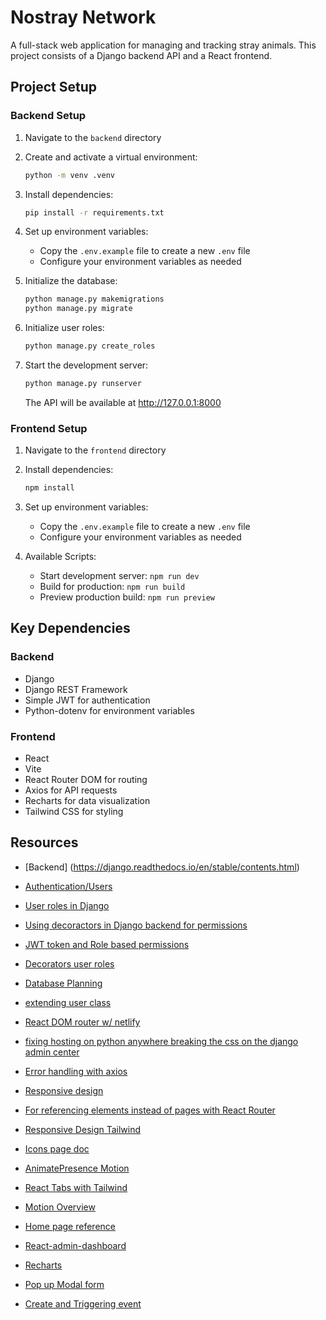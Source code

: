 # Nostray Network

A full-stack web application for managing and tracking stray animals. This project consists of a Django backend API and a React frontend.

## Project Setup

### Backend Setup

1. Navigate to the `backend` directory

2. Create and activate a virtual environment:

   ```bash
   python -m venv .venv
   ```

3. Install dependencies:

   ```bash
   pip install -r requirements.txt
   ```

4. Set up environment variables:

   - Copy the `.env.example` file to create a new `.env` file
   - Configure your environment variables as needed

5. Initialize the database:

   ```bash
   python manage.py makemigrations
   python manage.py migrate
   ```

6. Initialize user roles:

   ```bash
   python manage.py create_roles
   ```

7. Start the development server:
   ```bash
   python manage.py runserver
   ```
   The API will be available at http://127.0.0.1:8000

### Frontend Setup

1. Navigate to the `frontend` directory

2. Install dependencies:

   ```bash
   npm install
   ```

3. Set up environment variables:

   - Copy the `.env.example` file to create a new `.env` file
   - Configure your environment variables as needed

4. Available Scripts:
   - Start development server: `npm run dev`
   - Build for production: `npm run build`
   - Preview production build: `npm run preview`

## Key Dependencies

### Backend

- Django
- Django REST Framework
- Simple JWT for authentication
- Python-dotenv for environment variables

### Frontend

- React
- Vite
- React Router DOM for routing
- Axios for API requests
- Recharts for data visualization
- Tailwind CSS for styling

## Resources

- [Backend] (https://django.readthedocs.io/en/stable/contents.html)

- [Authentication/Users](https://www.youtube.com/watch?v=c-QsfbznSXI)

- [User roles in Django](https://medium.com/@farad.dev/managing-user-permissions-and-roles-in-django-a-hands-on-guide-f0ac6fa1f354)

- [Using decoractors in Django backend for permissions](https://www.youtube.com/watch?v=eBsc65jTKvw)
- [JWT token and Role based permissions](https://www.youtube.com/watch?v=5JG5PyU1CXI)
- [Decorators user roles](https://medium.com/@farad.dev/managing-user-permissions-and-roles-in-django-a-hands-on-guide-f0ac6fa1f354)

- [Database Planning](https://www.drawdb.app/)
- [extending user class](https://simpleisbetterthancomplex.com/tutorial/2016/07/22/how-to-extend-django-user-model.html)
- [React DOM router w/ netlify](https://answers.netlify.com/t/netlify-page-not-found-when-sharing-react-router-dom-based-links/11744/8)
- [fixing hosting on python anywhere breaking the css on the django admin center](https://stackoverflow.com/questions/76985252/pythonanywhere-admin-site-css-is-broken-in-django)

- [Error handling with axios](https://stackoverflow.com/questions/49967779/axios-handling-errors)
- [Responsive design](https://stackoverflow.com/questions/68723590/how-to-set-an-element-to-show-on-medium-screen-and-below-in-tailwind)
- [For referencing elements instead of pages with React Router](https://dev.to/mindactuate/scroll-to-anchor-element-with-react-router-v6-38op)

- [Responsive Design Tailwind](https://tailwindcss.com/docs/responsive-design)
- [Icons page doc](https://lucide.dev/icons/chart-no-axes-combined?search=settings)
- [AnimatePresence Motion](https://motion.dev/docs/react-animate-presence)
- [React Tabs with Tailwind](https://www.youtube.com/watch?v=oTzKdpPa3J4&t=895s)
- [Motion Overview](https://framermotion.framer.website/documentation/examples)
- [Home page reference](https://www.youtube.com/watch?v=ZU-drSVodBw&list=LL)
- [React-admin-dashboard](https://www.youtube.com/watch?v=gK0v_d91epk&t=2496s)
- [Recharts](https://recharts.org/en-US/examples/PieChartWithCustomizedLabel)
- [Pop up Modal form](https://www.youtube.com/watch?v=CBuxqDqBnb4)
- [Create and Triggering event](https://developer.mozilla.org/en-US/docs/Web/Events/Creating_and_triggering_events)
